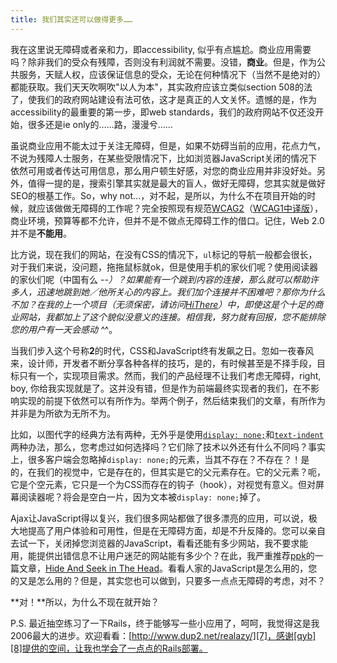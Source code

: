 ```yaml
---
title: 我们其实还可以做得更多……
---
```

我在这里说无障碍或者亲和力，即accessibility, 似乎有点尴尬。商业应用需要吗？除非我们的受众有残障，否则没有利润就不需要。没错，**商业**。但是，作为公共服务，天赋人权，应该保证信息的受众，无论在何种情况下（当然不是绝对的）都能获取。我们天天吹啊吹"以人为本"，其实政府应该立类似section 508的法了，使我们的政府网站建设有法可依，这才是真正的人文关怀。遗憾的是，作为accessibility的最重要的第一步，即web standards，我们的政府网站不仅还没开始，很多还是ie only的……路，漫漫兮……

虽说商业应用不能太过于关注无障碍，但是，如果不妨碍当前的应用，花点力气，不说为残障人士服务，在某些受限情况下，比如浏览器JavaScript关闭的情况下依然可用或者传达可用信息，那么用户顿生好感，对您的商业应用并非没好处。另外，值得一提的是，搜索引擎其实就是最大的盲人，做好无障碍，您其实就是做好SEO的根基工作。So，why not...，对不起，是所以，为什么不在项目开始的时候，就应该做做无障碍的工作呢？完全按照现有规范[WCAG2][0]（[WCAG1中译版][1]），商业环境，预算等都不允许，但并不是不做点无障碍工作的借口。记住，Web 2.0并不是**不能用**。

比方说，现在我们的网站，在没有CSS的情况下，`ul`标记的导航一般都会很长，对于我们来说，没问题，拖拖鼠标就ok，但是使用手机的家伙们呢？使用阅读器的家伙们呢（中国有么 -_-）？如果能有一个跳到内容的连接，那么就可以帮助许多人，迅速地跳到她／他所关心的内容上。我们加个连接并不困难吧？那你为什么不加？在我的上一个项目（无须保密，请访问[HiThere][2]）中，即使这是个十足的商业网站，我都加上了这个貌似没意义的连接。相信我，努力就有回报，您不能排除您的用户有一天会感动 ^_^。

当我们步入这个号称**2**的时代，CSS和JavaScript终有发飙之日。忽如一夜春风来，设计师，开发者不断分享各种各样的技巧，是的，有时候甚至是不择手段，目标只有一个，实现项目需求。然而，我们的产品经理不让我们考虑无障碍，right, boy, 你给我实现就是了。这并没有错，但是作为前端最终实现者的我们，在不影响实现的前提下依然可以有所作为。举两个例子，然后结束我们的文章，有所作为并非是为所欲为无所不为。

比如，以图代字的经典方法有两种，无外乎是使用[`display: none;`][3]和[`text-indent`][4]两种办法，那么，您考虑过如何选择吗？它们除了技术以外还有什么不同吗？事实上，很多客户端会忽略掉`display: none;`的元素，当其不存在？不存在？！是的，在我们的视觉中，它是存在的，但其实是它的父元素存在。它的父元素？呃，它是个空元素，它只是一个为CSS而存在的钩子（hook），对视觉有意义。但对屏幕阅读器呢？将会是空白一片，因为文本被`display: none;`掉了。

Ajax让JavaScript得以复兴，我们很多网站都做了很多漂亮的应用，可以说，极大地提高了用户体验和可用性，但是在无障碍方面，却是不升反降的。您可以亲自去试一下，关闭掉您浏览器的JavaScript，看看还能有多少网站，我不要求能用，能提供出错信息不让用户迷茫的网站能有多少个？在此，我严重推荐[ppk][5]的一篇文章，[Hide And Seek in The Head][6]。看看人家的JavaScript是怎么用的，您的又是怎么用的？但是，其实您也可以做到，只要多一点点无障碍的考虑，对不？

**对！**所以，为什么不现在就开始？

P.S. 最近抽空练习了一下Rails，终于能够写一些小应用了，呵呵，我觉得这是我2006最大的进步。欢迎看看：[http://www.dup2.net/realazy/][7]，感谢[qyb][8]提供的空间，让我也学会了一点点的Rails部署。

[0]: http://www.w3.org/TR/wcag2-req/
[1]: http://www.junchenwu.com/WAI/wai-pageauth.html
[2]: http://hithere.com/
[3]: http://www.stopdesign.com/articles/replace_text/
[4]: http://phark.typepad.com/phark/2003/08/accessible_imag.html
[5]: http://quirksmode.org
[6]: http://24ways.org/2006/hide-and-seek-in-the-head
[7]: http://www.dup2.net/realazy/
[8]: http://dup2.org/blog/
